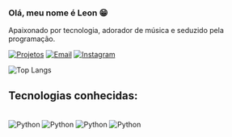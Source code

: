 ### Olá, meu nome é Leon 😁
Apaixonado por tecnologia, adorador de música e seduzido pela programação.

[![Projetos](https://img.shields.io/website?label=Projetos&style=for-the-badge&url=https://leonkjkk.github.io/)](https://leonkjkk.github.io)
[![Email](https://img.shields.io/badge/Gmail-D14836?style=for-the-badge&logo=gmail&logoColor=white)](victorleonferr4@gmail.com)
[![Instagram](https://img.shields.io/badge/Instagram-E4405F?style=for-the-badge&logo=instagram&logoColor=white)](https://instagram.com/leonkjkk)


![Top Langs](https://github-readme-stats.vercel.app/api/top-langs/?username=leonkjkk&size_weight=0.3&count_weight=0.3)


## Tecnologias conhecidas:
<div style = "display: inline_block"><br/>
    <img align = "center" alt = "Python" src = "https://img.shields.io/badge/Python-14354C?style=for-the-badge&logo=python&logoColor=white" />
    <img align = "center" alt = "Python" src = "https://img.shields.io/badge/MySQL-00000F?style=for-the-badge&logo=mysql&logoColor=white" />
    <img align = "center" alt = "Python" src = "https://img.shields.io/badge/HTML5-E34F26?style=for-the-badge&logo=html5&logoColor=white" />
    <img align = "center" alt = "Python" src = "https://img.shields.io/badge/Arduino-00979D?style=for-the-badge&logo=Arduino&logoColor=white" />
</div><br/>
